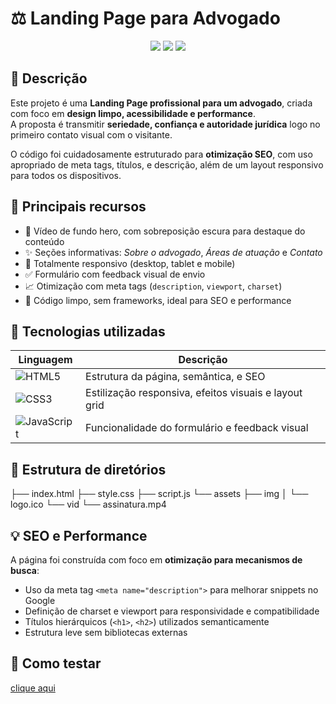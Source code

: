 # ⚖️ Landing Page para Advogado

<p align="center">
  <img src="https://img.shields.io/badge/Feito%20com-HTML5-E34F26?style=for-the-badge&logo=html5&logoColor=fff" />
  <img src="https://img.shields.io/badge/Estilo%20com-CSS3-1572B6?style=for-the-badge&logo=css3&logoColor=fff" />
  <img src="https://img.shields.io/badge/Funcionalidade-JavaScript-F7DF1E?style=for-the-badge&logo=javascript&logoColor=000" />
</p>

## 📌 Descrição

Este projeto é uma **Landing Page profissional para um advogado**, criada com foco em **design limpo, acessibilidade e performance**.  
A proposta é transmitir **seriedade, confiança e autoridade jurídica** logo no primeiro contato visual com o visitante.

O código foi cuidadosamente estruturado para **otimização SEO**, com uso apropriado de meta tags, títulos, e descrição, além de um layout responsivo para todos os dispositivos.

## 🧠 Principais recursos

- 🎥 Vídeo de fundo hero, com sobreposição escura para destaque do conteúdo
- ✨ Seções informativas: *Sobre o advogado*, *Áreas de atuação* e *Contato*
- 📱 Totalmente responsivo (desktop, tablet e mobile)
- ✅ Formulário com feedback visual de envio
- 📈 Otimização com meta tags (`description`, `viewport`, `charset`)
- 🎯 Código limpo, sem frameworks, ideal para SEO e performance

## 🔧 Tecnologias utilizadas

| Linguagem | Descrição |
|----------|-----------|
| ![HTML5](https://img.shields.io/badge/HTML5-E34F26?style=flat&logo=html5&logoColor=white) | Estrutura da página, semântica, e SEO |
| ![CSS3](https://img.shields.io/badge/CSS3-1572B6?style=flat&logo=css3&logoColor=white) | Estilização responsiva, efeitos visuais e layout grid |
| ![JavaScript](https://img.shields.io/badge/JavaScript-F7DF1E?style=flat&logo=javascript&logoColor=black) | Funcionalidade do formulário e feedback visual |

## 📁 Estrutura de diretórios
├── index.html ├── style.css ├── script.js └── assets ├── img │ └── logo.ico └── vid └── assinatura.mp4


## 💡 SEO e Performance

A página foi construída com foco em **otimização para mecanismos de busca**:

- Uso da meta tag `<meta name="description">` para melhorar snippets no Google
- Definição de charset e viewport para responsividade e compatibilidade
- Títulos hierárquicos (`<h1>`, `<h2>`) utilizados semanticamente
- Estrutura leve sem bibliotecas externas

## 🧪 Como testar
<a href="https://evandrojmoreira.github.io/Advogado/">clique aqui</a>
